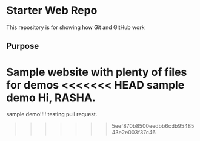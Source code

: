 # Starter Web Repo

This repository is for showing how Git and GitHub work

## Purpose

Sample website with plenty of files for demos
<<<<<<< HEAD
sample demo
Hi, RASHA.
=======
sample demo!!!!
testing pull request.
>>>>>>> 5eef870b8500eedbb6cdb9548543e2e003f37c46
